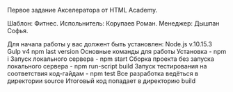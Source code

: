 Первое задание Акселератора от HTML Academy.

Шаблон: Фитнес. 
Испольнитель: Корупаев Роман.
Менеджер: Дышпан Софья.

Для начала работы у вас должент быть установлен:
Node.js v.10.15.3
Gulp v4
npm last version
Основные команды для работы
Установка - npm i
Запуск локального сервера - npm start
Сборка проекта без запуска локального сервера - npm run-script build
Запуск тестирования на соответствия код-гайдам - npm test
Все разработка ведёться в директории source
Итоговый код попадает в директорию build

